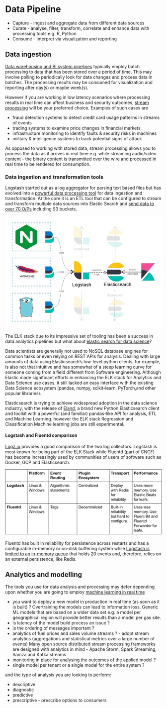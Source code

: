 # Data Pipeline

* Capture - ingest and aggregate data from different data sources
* Curate -  analyse, filter, transform, correlate and enhance data with processing tools e.g. R, Python
* Consume - interpret via visualization and reporting

## Data ingestion

[Data warehousing and BI system pipelines](https://www.thoughtworks.com/insights/blog/agile-data-warehousing-and-business-intelligence-action) typically employ batch processing to data that has been stored over a period of time. This may involve polling to periodically look for data changes and process data in batches. The processing results may be consumed for visualization and reporting after day(s) or maybe week(s).

However if you are working in low latency scenarios where processing results in real time can affect business and security outcomes, [stream processing](https://medium.com/@gowthamy/big-data-battle-batch-processing-vs-stream-processing-5d94600d8103) will be your preferred choice. Examples of such cases are

* fraud detection systems to detect credit card usage patterns in streams of events
* trading systems to examine price changes in financial markets
* infrastructure monitoring to identify faults & security risks in machines
* military & intelligence systems to track potential signs of attack

As opposed to working with stored data, stream processing allows you to process the data as it arrives in real time e.g. while streaming audio/video content - the binary content is transmitted over the wire and processed in real time to be rendered for consumption.

### Data ingestion and transformation tools

Logstash started out as a log aggregator for parsing text based files but has evolved into a [powerful data processing tool]( https://opensource.com/article/17/10/logstash-fundamentals) for data ingestion and transformation. At the core it is an ETL tool that can be configured to stream and transform multiple data sources into Elastic Search and [send data to over 70 O/Ps](https://www.elastic.co/blog/archiving-your-event-stream-with-logstash) including S3 buckets.

![elastic-stack](../Images/elastic-stack.jpeg)

The ELK stack due to its impressive set of tooling has been a success in data analytics pipelines but what about [elastic search for data science](https://towardsdatascience.com/elasticsearch-for-data-science-just-got-way-easier-95912d724636)?

Data scientists are generally not used to NoSQL database engines for common tasks or even relying on REST APIs for analysis. Dealing with large amounts of data using Elasticsearch’s low-level python clients, for example, is also not that intuitive and has somewhat of a steep learning curve for someone coming from a field different from Software engineering. Although Elastic made significant efforts in enhancing the ELK stack for Analytics and Data Science use cases, it still lacked an easy interface with the existing Data Science ecosystem (pandas, numpy, scikit-learn, PyTorch,and other popular libraries).

Elasticsearch is trying to achieve widespread adoption in the data science industry, with the release of [Eland](https://eland.readthedocs.io/en/latest/), a brand new Python Elasticsearch client and toolkit with a powerful (and familiar) pandas-like API for analysis, ETL and Machine Learning. however the ELK stack Regression and Classification Machine learning jobs are still experimental.

#### Logstash and Fluentd comparison

[Logz.io](https://logz.io/blog/fluentd-logstash/) provides a good comparison of the two log collectors. Logstash is most known for being part of the ELK Stack while Fluentd (part of CNCF) has become increasingly used by communities of users of software such as Docker, GCP and Elasticsearch.

![logstash-fluentd-comparison](../Images/logstash-fluentd-comparison.png)

Fluentd has built in reliability for persistence across restarts and has a configurable in-memory or on-disk buffering system while [Logstash is limited to an in-memory queue](https://platform9.com/blog/kubernetes-logging-comparing-fluentd-vs-logstash) that holds 20 events and, therefore, relies on an external persistence, like Redis.

## Analytics and modelling

The tools you use for data analysis and processing may defer depending upon whether you are going to employ [machine learning in real time](https://dzone.com/articles/build-and-deploy-scalable-machine-learning-in-prod)

* you want to deploy a new model in production in real time (as soon as it is built) ? Overtraining the models can lead to information loss. Generic ML models that are based on a wider data set e.g. a model per geographical region will provide better results than a model per gas site.
* is latency of the model build process an issue ?
* is the ordering of messages important ?
* analytics of fuel prices and sales volume streams ? - adopt stream analytics (aggregations and statistical metrics over a large number of events) Many open source distributed stream processing frameworks are designed with analytics in mind - Apache Storm, Spark Streaming, Samza and Kafka streams
* monitoring in place for analysing the outcomes of the applied model ?
* single model per tenant or a single model for the entire system ?

and the type of analysis you are looking to perform:

* descriptive
* diagnostic
* predictive
* prescriptive - prescribe options to consumers
